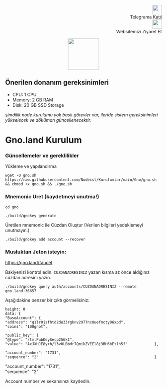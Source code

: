 
<p style="font-size:14px" align="right">
 <a href="https://t.me/nodeistt" target="_blank"><img src="https://github.com/nnooddeeiisstt/Testnet_Kurulumlar/blob/fee87fe32609c1704206721b9fb16e4c5de75a96/telegramlogo.png" width="30"/></a><br>Telegrama Katıl<br>
<a href="https://nodeist.site/" target="_blank"><img src="https://raw.githubusercontent.com/nnooddeeiisstt/Testnet_Kurulumlar/main/logo.png" width="30"/></a><br> Websitemizi Ziyaret Et 
</p>


<p align="center">
  <img height="100" height="auto" src="https://raw.githubusercontent.com/nnooddeeiisstt/Testnet_Kurulumlar/main/Gno/75237105%20(1).png">
</p>

## Önerilen donanım gereksinimleri
- CPU: 1 CPU
- Memory: 2 GB RAM
- Disk: 20 GB SSD Storage

*şimdilik node kurulumu yok basit görevler var, ileride sistem gereksinimleri yükselecek ve döküman güncellenecektir.*

# Gno.land Kurulum

### Güncellemeler ve gereklilikler
Yükleme ve yapılandırma

```
wget -O gno.sh https://raw.githubusercontent.com/Nodeist/Kurulumlar/main/Gno/gno.sh && chmod +x gno.sh && ./gno.sh

```

### Mnemonic Üret (kaydetmeyi unutma!)

```
cd gno

./build/gnokey generate
```

Üretilen mnemonic ile Cüzdan Oluştur (Verilen bilgileri yedeklemeyi unutmayın.)
```
./build/gnokey add account --recover
```

### Musluktan Jeton isteyin:
https://gno.land/faucet

Bakiyenizi kontrol edin. `CUZDANADRESINIZ` yazan kısma az önce aldığınız cüzdan adresini yazın.

```
./build/gnokey query auth/accounts/CUZDANADRESINIZ --remote gno.land:36657
```



Aşağıdakine benzer bir çıktı görmelisiniz:

```
height: 0                                                            
data: {                                                                
"BaseAccount": {                                                       
"address": "g1lr8jsfhtd2du33rgknv2977nc0uefmcty06xpd",               
"coins": "100gnot",                                                   

"public_key": {                                                        
"@type": "/tm.PubKeySecp256k1",                                      
"value": "AxJXHJE8y+b/l3v0LBbdr7QmikZVEEl8j3BH6hE+lh5f"            },                                                                   

"account_number": "1731",                                            
"sequence": "2"                                                    }
```

"account_number": "1731",                                            
"sequence": "2"    

Account number ve sekansınızı kaydedin.

